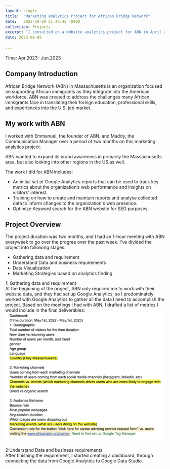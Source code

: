 ```yaml
---
layout: single
title:  "Marketing analytics Project for African Bridge Network"
date:   2023-10-20 21:46:45 -0400
collection: Projects
excerpt: 'I consulted on a website analytics project for ABN in April 2023'
date: 2023-06-05

---
```


Time: Apr.2023- Jun.2023

## Company Introduction

African Bridge Network (ABN) in Massachusetts is an organization focused on supporting African immigrants as they integrate into the American workforce. ABN was created to address the challenges many African immigrants face in translating their foreign education, professional skills, and experiences into the U.S. job market.


## My work with ABN

I worked with Emmanuel, the founder of ABN, and Maddy, the Communication Manager over a period of two months on this marketing analytics project. 

ABN wanted to expand its brand awareness in primarily the Massachusetts area, but also looking into other regions in the US as well.

The work I did for ABN includes:

- An initial set of Google Analytics reports that can be used to track key metrics about the
organization’s web performance and insights on visitors' interest.
- Training on how to create and maintain reports and analyse collected data to inform changes to the organization's web presence.
- Optimize Keyword search for the ABN website for  SEO purposes.

## Project Overview
The project duration was two months, and I had an 1-hour meeting with ABN everyweek to go over
the progree over the past week. 
I've divided the project into following stages:
- Gathering data and requirement
- Understand Data and business requirements
- Data Visualization
- Marketing Strategies based on analytics finding

1: Gathering data and requirement<br>
At the beginning of the project, ABN only required me to work with their website data, and they had set up Google Analytics, so I predominately worked with Google Analytics to gather all the data I need to accomplish the project. 
Based on the meetings I had with ABN, I drafted a list of metrics I would include in the final deliverables:
![This is the metrics I drafted at the beginning of my project](/image/ABN-requirement.png)


2:Understand Data and business requirements<br>
After finishing the requirement, I started creating a dashboard, through connecting the data from Google Analytics to Google Data Studio. 

